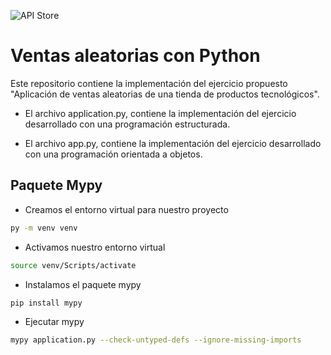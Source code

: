 ![API Store](https://i.im.ge/2022/09/26/1w8lCz.repo-rand-sales.jpg)

# Ventas aleatorias con Python

Este repositorio contiene la implementación del ejercicio propuesto "Aplicación de ventas aleatorias de una tienda de productos tecnológicos".

* El archivo application.py, contiene la implementación del ejercicio desarrollado con una programación estructurada.

* El archivo app.py, contiene la implementación del ejercicio desarrollado con una programación orientada a objetos.

## Paquete Mypy

* Creamos el entorno virtual para nuestro proyecto

```bash
py -m venv venv
```

* Activamos nuestro entorno virtual

```bash
source venv/Scripts/activate
```

* Instalamos el paquete mypy

```bash
pip install mypy
```

* Ejecutar mypy

```bash
mypy application.py --check-untyped-defs --ignore-missing-imports
```